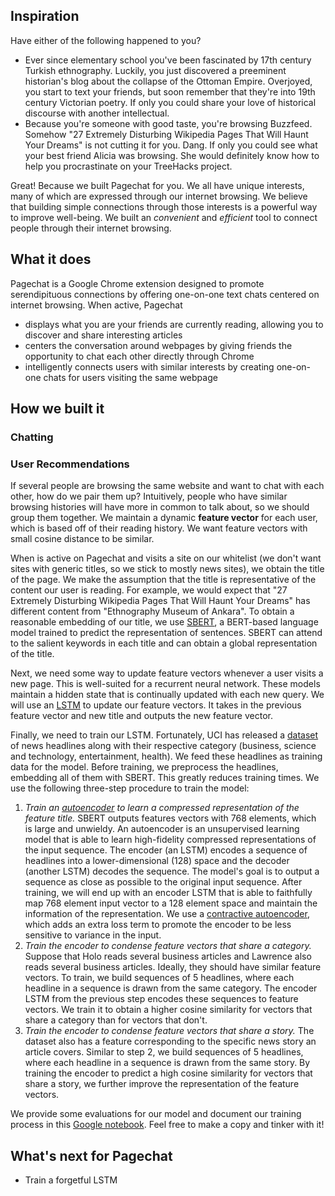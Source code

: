 ## Inspiration
Have either of the following happened to you?
* Ever since elementary school you've been fascinated by 17th century Turkish ethnography. Luckily, you just discovered a preeminent historian's blog about the collapse of the Ottoman Empire. Overjoyed, you start to text your friends, but soon remember that they're into 19th century Victorian poetry. If only you could share your love of historical discourse with another intellectual.
* Because you're someone with good taste, you're browsing Buzzfeed. Somehow "27 Extremely Disturbing Wikipedia Pages That Will Haunt Your Dreams" is not cutting it for you. Dang. If only you could see what your best friend Alicia was browsing. She would definitely know how to help you procrastinate on your TreeHacks project. 

Great! Because we built Pagechat for you. We all have unique interests, many of which are expressed through our internet browsing. We believe that building simple connections through those interests is a powerful way to improve well-being. We built an _convenient_ and _efficient_ tool to connect people through their internet browsing.
## What it does
Pagechat is a Google Chrome extension designed to promote serendipituous connections by offering one-on-one text chats centered on internet browsing. When active, Pagechat
* displays what you are your friends are currently reading, allowing you to discover and share interesting articles
* centers the conversation around webpages by giving friends the opportunity to chat each other directly through Chrome
* intelligently connects users with similar interests by creating one-on-one chats for users visiting the same webpage

## How we built it
### Chatting
### User Recommendations
If several people are browsing the same website and want to chat with each other, how do we pair them up? Intuitively, people who have similar browsing histories will have more in common to talk about, so we should group them together. We maintain a dynamic **feature vector** for each user, which is based off of their reading history. We want feature vectors with small cosine distance to be similar.

When is active on Pagechat and visits a site on our whitelist (we don't want sites with generic titles, so we stick to mostly news sites), we obtain the title of the page. We make the assumption that the title is representative of the content our user is reading. For example, we would expect that "27 Extremely Disturbing Wikipedia Pages That Will Haunt Your Dreams" has different content from "Ethnography Museum of Ankara". To obtain a reasonable embedding of our title, we use [SBERT](https://arxiv.org/abs/1908.10084), a BERT-based language model trained to predict the representation of sentences. SBERT can attend to the salient keywords in each title and can obtain a global representation of the title.

Next, we need some way to update feature vectors whenever a user visits a new page. This is well-suited for a recurrent neural network. These models maintain a hidden state that is continually updated with each new query. We will use an [LSTM](http://colah.github.io/posts/2015-08-Understanding-LSTMs/) to update our feature vectors. It takes in the previous feature vector and new title and outputs the new feature vector. 

Finally, we need to train our LSTM. Fortunately, UCI has released a [dataset](https://archive.ics.uci.edu/ml/datasets/News+Aggregator) of news headlines along with their respective category (business, science and technology, entertainment, health). We feed these headlines as training data for the model. Before training, we preprocess the headlines, embedding all of them with SBERT. This greatly reduces training times. We use the following three-step procedure to train the model:
1. _Train an [autoencoder](https://arxiv.org/abs/1502.04681) to learn a compressed representation of the feature title._ SBERT outputs features vectors with 768 elements, which is large and unwieldy. An autoencoder is an unsupervised learning model that is able to learn high-fidelity compressed representations of the input sequence. The encoder (an LSTM) encodes a sequence of headlines into a lower-dimensional (128) space and the decoder (another LSTM) decodes the sequence. The model's goal is to output a sequence as close as possible to the original input sequence. After training, we will end up with an encoder LSTM that is able to faithfully map 768 element input vector to a 128 element space and maintain the information of the representation. We use a [contractive autoencoder](https://icml.cc/2011/papers/455_icmlpaper.pdf), which adds an extra loss term to promote the encoder to be less sensitive to variance in the input.
2. _Train the encoder to condense feature vectors that share a category._ Suppose that Holo reads several business articles and Lawrence also reads several business articles. Ideally, they should have similar feature vectors. To train, we build sequences of 5 headlines, where each headline in a sequence is drawn from the same category. The encoder LSTM from the previous step encodes these sequences to feature vectors. We train it to obtain a higher cosine similarity for vectors that share a category than for vectors that don't.
3. _Train the encoder to condense feature vectors that share a story._ The dataset also has a feature corresponding to the specific news story an article covers. Similar to step 2, we build sequences of 5 headlines, where each headline in a sequence is drawn from the same story. By training the encoder to predict a high cosine similarity for vectors that share a story, we further improve the representation of the feature vectors.

We provide some evaluations for our model and document our training process in this [Google notebook](https://colab.research.google.com/drive/1B4eWINVyWntF0VESUUgRt2opA4QFoS-M?usp=sharing). Feel free to make a copy and tinker with it!
## What's next for Pagechat
* Train a forgetful LSTM
